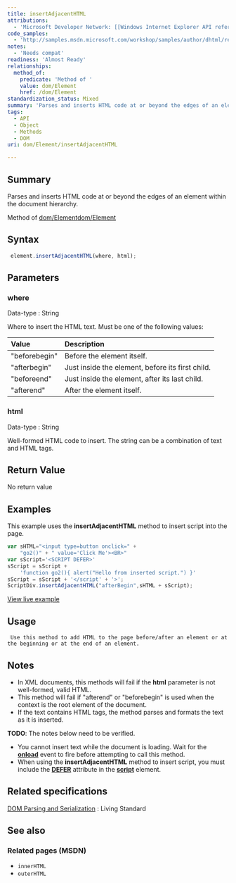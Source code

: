 ```yaml
---
title: insertAdjacentHTML
attributions:
  - 'Microsoft Developer Network: [[Windows Internet Explorer API reference](http://msdn.microsoft.com/en-us/library/ie/hh828809%28v=vs.85%29.aspx) Article]'
code_samples:
  - 'http://samples.msdn.microsoft.com/workshop/samples/author/dhtml/refs/insertscript_1.htm'
notes:
  - 'Needs compat'
readiness: 'Almost Ready'
relationships:
  method_of:
    predicate: 'Method of '
    value: dom/Element
    href: /dom/Element
standardization_status: Mixed
summary: 'Parses and inserts HTML code at or beyond the edges of an element within the document hierarchy.'
tags:
  - API
  - Object
  - Methods
  - DOM
uri: dom/Element/insertAdjacentHTML

---
```

## Summary

Parses and inserts HTML code at or beyond the edges of an element within the document hierarchy.

Method of [dom/Element](/dom/Element)[dom/Element](/dom/Element)

## Syntax

``` js
 element.insertAdjacentHTML(where, html);
```

## Parameters

### where

 Data-type
:   String

 Where to insert the HTML text. Must be one of the following values:

|Value|Description|
|:----|:----------|
|"beforebegin"|Before the element itself.|
|"afterbegin"|Just inside the element, before its first child.|
|"beforeend"|Just inside the element, after its last child.|
|"afterend"|After the element itself.|

### html

 Data-type
:   String

 Well-formed HTML code to insert. The string can be a combination of text and HTML tags.

## Return Value

No return value

## Examples

This example uses the **insertAdjacentHTML** method to insert script into the page.

``` js
var sHTML="<input type=button onclick=" +
    "go2()" + " value='Click Me'><BR>"
var sScript='<SCRIPT DEFER>'
sScript = sScript +
    'function go2(){ alert("Hello from inserted script.") }'
sScript = sScript + '</script' + '>';
ScriptDiv.insertAdjacentHTML("afterBegin",sHTML + sScript);
```

[View live example](http://samples.msdn.microsoft.com/workshop/samples/author/dhtml/refs/insertscript_1.htm)

## Usage

     Use this method to add HTML to the page before/after an element or at the beginning or at the end of an element.

## Notes

-   In XML documents, this methods will fail if the **html** parameter is not well-formed, valid HTML.
-   This method will fail if "afterend" or "beforebegin" is used when the context is the root element of the document.
-   If the text contains HTML tags, the method parses and formats the text as it is inserted.

**TODO**: The notes below need to be verified.

-   You cannot insert text while the document is loading. Wait for the [**onload**](/dom/Element/load) event to fire before attempting to call this method.
-   When using the **insertAdjacentHTML** method to insert script, you must include the [**DEFER**](/html/attributes/defer) attribute in the [**script**](/html/elements/script) element.

## Related specifications

[DOM Parsing and Serialization](http://domparsing.spec.whatwg.org/)
:   Living Standard

## See also

### Related pages (MSDN)

-   `innerHTML`
-   `outerHTML`
